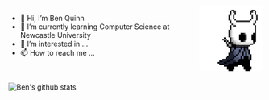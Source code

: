 <img src="https://raw.githubusercontent.com/TanZng/TanZng/master/assets/hollor_knight3.gif" align="right" width="125"/>

- 👋 Hi, I’m Ben Quinn
- 🌱 I’m currently learning Computer Science at Newcastle University
- 👀 I’m interested in ...
- 📫 How to reach me ...

<br>

![Ben's github stats](https://github-readme-stats.vercel.app/api?username=BenQuinn7&show_icons=true&theme=dark)


<!---
BenQuinn7/BenQuinn7 is a ✨ special ✨ repository because its `README.md` (this file) appears on your GitHub profile.
You can click the Preview link to take a look at your changes.
--->
